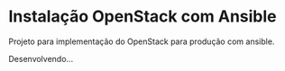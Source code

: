 # Instalação OpenStack com Ansible

Projeto para implementação do OpenStack para produção com ansible.

Desenvolvendo...

